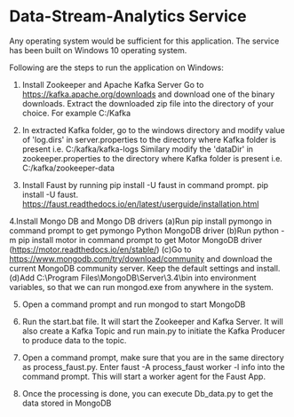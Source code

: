 # Data-Stream-Analytics Service

Any operating system would be sufficient for this application. The service has been built on Windows 10 operating system.

Following are the steps to run the application on Windows:

1. Install Zookeeper and Apache Kafka Server
Go to https://kafka.apache.org/downloads and download one of the binary downloads. Extract the downloaded zip file into the directory of your choice.
For example C:/Kafka

2. In extracted Kafka folder, go to the windows directory and modify value of 'log.dirs' in server.properties to the directory where Kafka folder is present i.e. C:/kafka/kafka-logs
Similary modify the 'dataDir' in zookeeper.properties to the directory where Kafka folder is present i.e. C:/kafka/zookeeper-data

3. Install Faust by running pip install -U faust in command prompt. pip install -U faust.
https://faust.readthedocs.io/en/latest/userguide/installation.html

4.Install Mongo DB and Mongo DB drivers
(a)Run pip install pymongo in command prompt to get pymongo Python MongoDB driver
(b)Run python -m pip install motor in command prompt to get Motor MongoDB driver (https://motor.readthedocs.io/en/stable/)
(c)Go to https://www.mongodb.com/try/download/community and download the current MongoDB community server. Keep the default settings and install.
(d)Add C:\Program Files\MongoDB\Server\3.4\bin into environment variables, so that we can run mongod.exe from anywhere in the system.

5. Open a command prompt and run mongod to start MongoDB

4. Run the start.bat file. It will start the Zookeeper and Kafka Server. It will also create a Kafka Topic and run main.py to initiate the Kafka Producer to produce data to the topic.

5. Open a command prompt, make sure that you are in the same directory as process_faust.py. Enter faust -A process_faust worker -l info into the command prompt. This will start a worker agent for the Faust App.

6. Once the processing is done, you can execute Db_data.py to get the data stored in MongoDB

